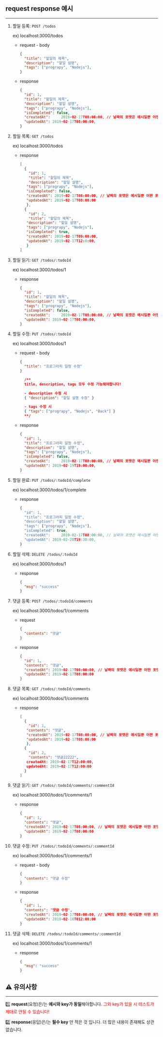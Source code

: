 ## request response 예시

----------------

1. 할일 등록: `POST /todos`

   ex) localhost:3000/todos

   - request - body

     ```json
     {
       "title": "할일의 제목",
       "description": "할일 설명",
       "tags": ["prograpy", "Nodejs"],
     }
     ```

   - response

     ```json
     {
       "id": 1,
       "title": "할일의 제목",
       "description": "할일 설명",
       "tags": ["prograpy", "Nodejs"],
       "isCompleted": false,
       "createdAt": 	2019-02-17T08:00:00, // 날짜의 포맷은 예시일뿐 어떤 포맷이어도 상관없습니다
       "updatedAt": 2019-02-17T08:00:00,
     }
     ```

     

2. 할일 목록: `GET /todos`

   ex) localhost:3000/todos

   - response

     ```json
     [
       {
         "id": 1,
         "title": "할일의 제목",
         "description": "할일 설명",
       	"tags": ["prograpy", "Nodejs"],
       	"isCompleted": false,
       	"createdAt": 2019-02-17T08:00:00, // 날짜의 포맷은 예시일뿐 어떤 포맷이어도 상관없습니다
       	"updatedAt": 2019-02-17T08:00:00
     	},
       {
         "id": 2,
         "title": "할일의 제목",
       	"description": "할일 설명",
       	"tags": ["prograpy", "Nodejs"],
       	"isCompleted": true,
       	"createdAt": 2019-02-17T09:00:00,
       	"updatedAt": 2019-02-17T12:0:00,
     	}
     ]
     ```

     

3. 할일 읽기: `GET /todos/:todoId`

   ex) localhost:3000/todos/1

   - response

     ```json
     {
       "id": 1,
       "title": "할일의 제목",
       "description": "할일 설명",
       "tags": ["prograpy", "Nodejs"],
       "isCompleted": false,
       "createdAt": 	2019-02-17T08:00:00, // 날짜의 포맷은 예시일뿐 어떤 포맷이어도 상관없습니다
       "updatedAt": 2019-02-17T08:00:00,
     }
     ```

     

4. 할일 수정: `PUT /todos/:todoId`

   ex) localhost:3000/todos/1

   - request - body

     ```json
     {
       "title": "프로그라피 일정 수정"
     }
     
       /**
       title, description, tags 모두 수정 가능해야합니다!
       
       - description 수정 시
       { "description": "할일 설명 수정" }
       
       - tags 수정 시  
       { "tags": ["prograpy", "Nodejs", "Back"] }
       **/
     ```

   - response

     ```json
     {
       "id": 1,
       "title": "프로그라피 일정 수정",
       "description": "할일 설명",
       "tags": ["prograpy", "Nodejs"],
       "isCompleted": false,
       "createdAt": 	2019-02-17T08:00:00, // 날짜의 포맷은 예시일뿐 어떤 포맷이어도 상관없습니다
       "updatedAt": 2019-02-19T19:00:00,
     }
     ```

     

5. 할일 완료: `PUT /todos/:todoId/complete`

   ex) localhost:3000/todos/1/complete

   - response

     ```javascript
     {
       "id": 1,
       "title": "프로그라피 일정 수정",
       "description": "할일 설명",
       "tags": ["prograpy", "Nodejs"],
       "isCompleted": true,
       "createdAt": 	2019-02-17T08:00:00, // 날짜의 포맷은 예시일뿐 어떤 포맷이어도 상관없습니다
       "updatedAt": 2019-02-28T19:30:00,
     }
     ```

   

6. 할일 삭제: `DELETE /todos/:todoId`

   ex) localhost:3000/todos/1

   - response

     ```json
     {
       "msg": "success"
     }
     ```

     

7. 댓글 등록: `POST /todos/:todoId/comments`

   ex) localhost:3000/todos/1/comments

   - request

     ```json
     {
       "contents": "댓글"
     }
     ```

   - response

     ```json
     {
       "id": 1,
       "contents": "댓글",
       "createdAt": 2019-02-17T08:00:00, // 날짜의 포맷은 예시일뿐 어떤 포맷이어도 상관없습니다
       "updatedAt": 2019-02-17T08:00:00
     }
     ```
     

8. 댓글 목록: `GET /todos/:todoId/comments`

   ex) localhost:3000/todos/1/comments

   - response

     ```json
     [
       {
         "id": 1,
       	"contents": "댓글",
       	"createdAt": 2019-02-17T08:00:00, // 날짜의 포맷은 예시일뿐 어떤 포맷이어도 상관없습니다
       	"updatedAt": 2019-02-17T08:00:00
     	},
       {
         "id": 2,
         "contents": "댓글22222",
       	createdAt: 2019-02-17T12:00:00,
       	updatedAt: 2019-02-17T12:00:00
       }
     ]
     ```

     

     

9. 댓글 읽기: `GET /todos/:todoId/comments/:commentId`

   ex) localhost:3000/todos/1/comments/1

   - response

     ```json
     {
       "id": 1,
       "contents": "댓글",
       "createdAt": 2019-02-17T08:00:00, // 날짜의 포맷은 예시일뿐 어떤 포맷이어도 상관없습니다
       "updatedAt": 2019-02-17T08:00:00
     }
     ```

     

10. 댓글 수정: `PUT /todos/:todoId/comments/:commentId`

    ex) localhost:3000/todos/1/comments/1

    - request - body

      ```json
      {
        "contents": "댓글 수정"
      }
      ```

    - response

      ```json
      {
        "id": 1,
        "contents": '댓글 수정',
        "createdAt": 2019-02-17T08:00:00, // 날짜의 포맷은 예시일뿐 어떤 포맷이어도 상관없습니다
        "updatedAt": 2019-02-18T012:00:00
      }
      ```

      

11. 댓글 삭제: `DELETE /todos/:todoId/comments/:commentId`

    ex) localhost:3000/todos/1/comments/1

    - response

      ```json
      {
        "msg": "success"
      }
      ```

      

## :warning: 유의사항

--------------------

:one: **request**(요청)은/는 **예시와 key가 동일**해야합니다. <span style="color: red">그외 key가 있을 시 테스트가 제대로 안될 수 있습니다!</span> 

:two: **response**​(응답)은/는 **필수 key** 만 적은 것 입니다. 더 많은 내용이 존재해도 상관없습니다.
